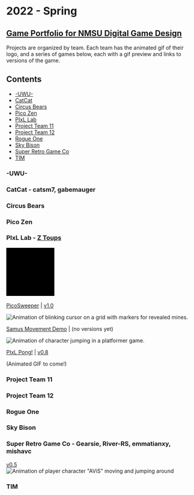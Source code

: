 # 2022 - Spring
## [Game Portfolio for NMSU Digital Game Design](/../index.md)

Projects are organized by team. Each team has the animated gif of their logo, and a series of games below, each with a gif preview and links to versions of the game.

## Contents
- [-UWU-](#-UWU-)
- [CatCat](#CatCat---catsm7-gabemauger)
- [Circus Bears](#circus-bears)
- [Pico Zen](#pico-zen)
- [PIxL Lab](#pixl-lab---z-toups)
- [Project Team 11](#project-team-11)
- [Project Team 12](#project-team-12)
- [Rogue One](#rogue-one)
- [Sky Bison](#sky-bison)
- [Super Retro Game Co](#super-retro-game-co---Gearsie-River\-RS-emmatianxy-mishavc)
- [TIM](#tim)

### -UWU-

### CatCat - catsm7, gabemauger

### Circus Bears

### Pico Zen

### PIxL Lab - [Z Toups](https://pixl.nmsu.edu/people/z)

<img src="./logos/pixl-logo_0.gif" alt="Animation of the Play and Interactive Experiences for Learning lab logo showing P-I-L, then the X fades in." width="128"/>

[PicoSweeper](/pixl-lab/picosweeperv1_0.html) \| [v1.0](https://github.com/toupsz/pico-8/releases/tag/v1.0)

![Animation of blinking cursor on a grid with markers for revealed mines.](/pixl-lab/picosweeper-some_cleared.gif)

[Samus Movement Demo](/pixl-lab/samusmovev0_3.html) \| (no versions yet)

![Animation of character jumping in a platformer game.](/pixl-lab/samusmove-jump_all_collisions.gif)

[PIxL Pong!](/pixl-lab/pixlpong.html) \| [v0.8](https://github.com/NMSU-DGD/lets_make_in_pico_8/releases/tag/0.8)

(Animated GIF to come!)

### Project Team 11

### Project Team 12

### Rogue One

### Sky Bison

### Super Retro Game Co - Gearsie, River-RS, emmatianxy, mishavc
[v0.5](https://github.com/Gearsie/Super-Retro-Game-Co/releases/tag/v0.5)  
![Animation of player character "AViS" moving and jumping around](https://github.com/Gearsie/nmsu-dgd.github.io/blob/master/2022-1/Super-Retro-Game-Co/game_preview.gif)


### TIM